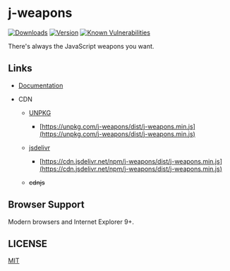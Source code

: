 
# j-weapons

[![Downloads](https://img.shields.io/npm/dm/j-weapons.svg)](https://www.npmjs.com/package/j-weapons) [![Version](https://img.shields.io/npm/v/j-weapons.svg)](https://www.npmjs.com/package/j-weapons) [![Known Vulnerabilities](https://snyk.io/test/github/GHBJayce/j-weapons/badge.svg?targetFile=package.json)](https://snyk.io/test/github/GHBJayce/j-weapons?targetFile=package.json)

There's always the JavaScript weapons you want.

## Links

- [Documentation](https://ghbjayce.github.io/j-weapons)

- CDN

    - [UNPKG](https://unpkg.com/j-weapons/)

        - [https://unpkg.com/j-weapons/dist/j-weapons.min.js](https://unpkg.com/j-weapons/dist/j-weapons.min.js)

    - [jsdelivr](https://cdn.jsdelivr.net/npm/j-weapons/)

        - [https://cdn.jsdelivr.net/npm/j-weapons/dist/j-weapons.min.js](https://cdn.jsdelivr.net/npm/j-weapons/dist/j-weapons.min.js)

    - ~~cdnjs~~

## Browser Support

Modern browsers and Internet Explorer 9+.

## LICENSE

[MIT](LICENSE)
